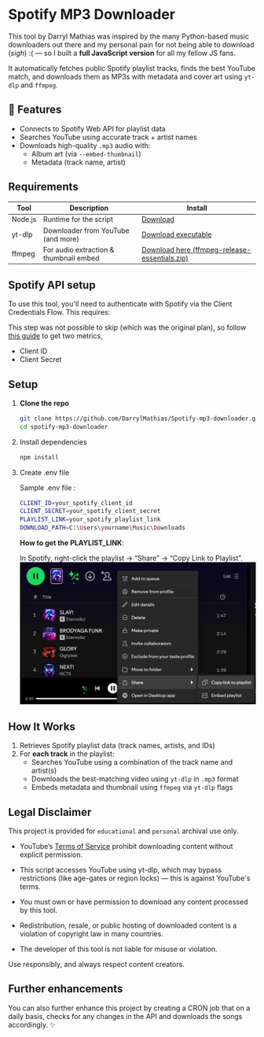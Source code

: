# Spotify MP3 Downloader

This tool by Darryl Mathias was inspired by the many Python-based music downloaders out there and my personal pain for not being able to download (*sigh*) :(  — so I built a **full JavaScript version** for all my fellow JS fans. 

It automatically fetches public Spotify playlist tracks, finds the best YouTube match, and downloads them as MP3s with metadata and cover art using `yt-dlp` and `ffmpeg`.

## 🚀 Features

- Connects to Spotify Web API for playlist data
- Searches YouTube using accurate track + artist names
- Downloads high-quality `.mp3` audio with:
  - Album art (via `--embed-thumbnail`)
  - Metadata (track name, artist)

## Requirements

| Tool    | Description                            | Install                                                                                             |
| ------- | -------------------------------------- | --------------------------------------------------------------------------------------------------- |
| Node.js | Runtime for the script                 | [Download](https://nodejs.org/)                                                                     |
| yt-dlp  | Downloader from YouTube (and more)     | [Download executable](https://github.com/yt-dlp/yt-dlp?tab=readme-ov-file#installation)             |
| ffmpeg  | For audio extraction & thumbnail embed | [Download here (ffmpeg-release-essentials.zip)](https://www.gyan.dev/ffmpeg/builds/#release-builds) |

## Spotify API setup

To use this tool, you'll need to authenticate with Spotify via the Client Credentials Flow. This requires:

This step was not possible to skip (which was the original plan), so follow [this guide](https://developer.spotify.com/documentation/web-api/tutorials/getting-started) to get two metrics,

- Client ID
- Client Secret

## Setup

1.  **Clone the repo**

    ```bash
    git clone https://github.com/DarrylMathias/Spotify-mp3-downloader.git
    cd spotify-mp3-downloader

    ```

2.  Install dependencies

    ```bash
    npm install
    ```

3.  Create .env file

    Sample .env file :

    ```bash
    CLIENT_ID=your_spotify_client_id
    CLIENT_SECRET=your_spotify_client_secret
    PLAYLIST_LINK=your_spotify_playlist_link
    DOWNLOAD_PATH=C:\Users\yourname\Music\Downloads
    ```

    **How to get the PLAYLIST_LINK**:

    In Spotify, right-click the playlist → “Share” → “Copy Link to Playlist”.
    ![Spotify copy link demo](/public/demo.png)

## How It Works

1. Retrieves Spotify playlist data (track names, artists, and IDs)
2. For **each track** in the playlist:
   - Searches YouTube using a combination of the track name and artist(s)
   - Downloads the best-matching video using `yt-dlp` in `.mp3` format
   - Embeds metadata and thumbnail using `ffmpeg` via `yt-dlp` flags

## Legal Disclaimer

This project is provided for `educational` and `personal` archival use only.

- YouTube’s [Terms of Service](https://www.youtube.com/t/terms) prohibit downloading content without explicit permission.

- This script accesses YouTube using yt-dlp, which may bypass restrictions (like age-gates or region locks) — this is against YouTube's terms.

- You must own or have permission to download any content processed by this tool.

- Redistribution, resale, or public hosting of downloaded content is a violation of copyright law in many countries.

- The developer of this tool is not liable for misuse or violation.

Use responsibly, and always respect content creators.

## Further enhancements

You can also further enhance this project by creating a CRON job that on a daily basis, checks for any changes in the API and downloads the songs accordingly. ✨
